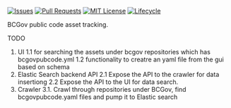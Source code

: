 <!-- PROJECT SHIELDS -->


[![Issues](https://img.shields.io/github/issues/bcgov/public-code)](/../../issues)
[![Pull Requests](https://img.shields.io/github/issues-pr/bcgov/public-code)](/../../pulls)
[![MIT License](https://img.shields.io/github/license/bcgov/public-code.svg)](/LICENSE.md)
[![Lifecycle](https://img.shields.io/badge/Lifecycle-Experimental-339999)](https://github.com/bcgov/repomountie/blob/master/doc/lifecycle-badges.md)

BCGov public code asset tracking.

TODO
1. UI
  1.1 for searching the assets under bcgov repositories which has bcgovpubcode.yml
  1.2 functionality to creatre an yaml file from the gui based on schema
2. Elastic Search backend API
  2.1 Expose the API to the crawler for data insertiong
  2.2 Expose the API to the UI for data search.
3. Crawler 
  3.1. Crawl through repositories under BCGov, find bcgovpubcode.yaml files and pump it to Elastic search
  
